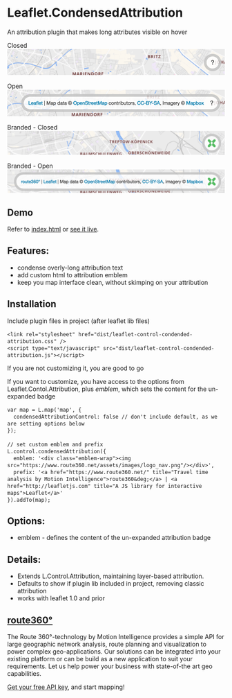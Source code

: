 # Leaflet.CondensedAttribution
An attribution plugin that makes long attributes visible on hover

Closed
![Alt text](attributes-closed.png?raw=true "Attributes Closed")

Open
![Alt text](attributes-open.png?raw=true "Attributes Open")

Branded - Closed
![Alt text](branded-closed.png?raw=true "Branded Closed")

Branded - Open
![Alt text](branded-open.png?raw=true "Branded Open")

## Demo
Refer to [index.html](index.html) or [see it live](https://route360.github.io/Leaflet.CondensedAttribution/).

## Features:
- condense overly-long attribution text
- add custom html to attribution emblem
- keep you map interface clean, without skimping on your attribution

## Installation
Include plugin files in project (after leaflet lib files)

```
<link rel="stylesheet" href="dist/leaflet-control-condended-attribution.css" />
<script type="text/javascript" src="dist/leaflet-control-condended-attribution.js"></script>
```

If you are not customizing it, you are good to go

If you want to customize, you have access to the options from Leaflet.Contol.Attribution, plus _emblem_, which sets the content for the un-expanded badge

```
var map = L.map('map', {
  condensedAttributionControl: false // don't include default, as we are setting options below
});

// set custom emblem and prefix
L.control.condensedAttribution({
  emblem: '<div class="emblem-wrap"><img src="https://www.route360.net/assets/images/logo_nav.png"/></div>',
  prefix: '<a href="https://www.route360.net/" title="Travel time analysis by Motion Intelligence">route360&deg;</a> | <a href="http://leafletjs.com" title="A JS library for interactive maps">Leaflet</a>'
}).addTo(map);
```
## Options:
- emblem - defines the content of the un-expanded attribution badge

## Details:
- Extends L.Control.Attribution, maintaining layer-based attribution.
- Defaults to show if plugin lib included in project, removing classic attribution
- works with leaflet 1.0 and prior

## [route360°](https://www.targomo.com/developers/)

The Route 360°-technology by Motion Intelligence provides a simple API for large geographic network analysis, route planning and visualization to power complex geo-applications. Our solutions can be integrated into your existing platform or can be build as a new application to suit your requirements. Let us help power your business with state-of-the art geo capabilities.

[Get your free API key](https://www.targomo.com/developers/pricing/), and start mapping!
